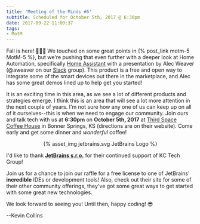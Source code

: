 ```yaml
---
title: 'Meeting of the Minds #6'
subtitle: Scheduled for October 5th, 2017 @ 6:30pm
date: 2017-09-22 11:00:37
tags: 
- MotM
---
```

Fall is here! 🍃🍁🍂  We touched on some great points in {% post_link motm-5 MotM-5 %}, but we're pushing that even further with a deeper look at Home Automation, specifically [Home Assistant](http://home-assistant.io) with a presentation by Alec Weaver (@aweaver on our [Slack](/slack) group).  This product is a free and open way to integrate some of the smart devices out there in the marketplace, and Alec has some great demos lined up to help get you started!

It is an exciting time in this area, as we see a lot of different products and strategies emerge.  I think this is an area that will see a lot more attention in the next couple of years.  I'm not sure how any one of us can keep up on all of it ourselves--this is when we need to engage our community.  Join ours and talk tech with us at **6:30pm** on **October 5th, 2017** at [Third Space Coffee House](http://thirdspacecoffeehouse.com) in Bonner Springs, KS (directions are on their website).  Come early and get some dinner and _wonderful_ coffee!

<center>
{% asset_img jetbrains.svg JetBrains Logo %}
</center>

I'd like to thank **[JetBrains s.r.o.](https://www.jetbrains.com)** for their continued support of KC Tech Group! 

Join us for a chance to join our raffle for a free license to one of JetBrains' __incredible__ IDEs or development tools!  Also, check out their site for some of their other community offerings, they've got some great ways to get started with some great new technologies.

We look forward to seeing you! Until then, happy coding! 😎

--Kevin Collins

<!-- more -->